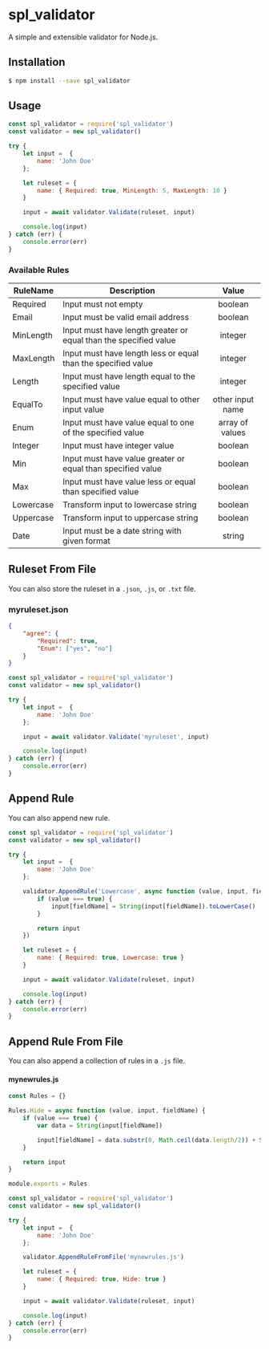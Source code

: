 # spl_validator
A simple and extensible validator for Node.js.

## Installation
```bash
$ npm install --save spl_validator
```

## Usage
```js
const spl_validator = require('spl_validator')
const validator = new spl_validator()

try {
    let input =  {
        name: 'John Doe'
    };

    let ruleset = {
        name: { Required: true, MinLength: 5, MaxLength: 10 }
    }

    input = await validator.Validate(ruleset, input)

    console.log(input)
} catch (err) {
    console.error(err)
}
```

### Available Rules
| RuleName  |      Description                                                  |  Value            |
|-----------|-------------------------------------------------------------------|:-----------------:|
| Required  | Input must not empty                                              | boolean           |
| Email     | Input must be valid email address                                 | boolean           |
| MinLength | Input must have length greater or equal than the specified value  | integer           |
| MaxLength | Input must have length less or equal than the specified value     | integer           |
| Length    | Input must have length equal to the specified value               | integer           |
| EqualTo   | Input must have value equal to other input value                  | other input name  |
| Enum      | Input must have value equal to one of the specified value         | array of values   |
| Integer   | Input must have integer value                                     | boolean           |
| Min       | Input must have value greater or equal than specified value       | boolean           |
| Max       | Input must have value less or equal than specified value          | boolean           |
| Lowercase | Transform input to lowercase string                               | boolean           |
| Uppercase | Transform input to uppercase string                               | boolean           |
| Date      | Input must be a date string with given format                     | string            |


## Ruleset From File
You can also store the ruleset in a ```.json```, ```.js```, or ```.txt``` file.

### myruleset.json
```json
{
    "agree": {
        "Required": true,
        "Enum": ["yes", "no"]
    }
}

```

```js
const spl_validator = require('spl_validator')
const validator = new spl_validator()

try {
    let input =  {
        name: 'John Doe'
    };

    input = await validator.Validate('myruleset', input)

    console.log(input)
} catch (err) {
    console.error(err)
}
```
## Append Rule
You can also append new rule.
```js
const spl_validator = require('spl_validator')
const validator = new spl_validator()

try {
    let input =  {
        name: 'John Doe'
    };

    validator.AppendRule('Lowercase', async function (value, input, fieldName) {
        if (value === true) {
            input[fieldName] = String(input[fieldName]).toLowerCase()
        }

        return input
    })

    let ruleset = {
        name: { Required: true, Lowercase: true }
    }

    input = await validator.Validate(ruleset, input)

    console.log(input)
} catch (err) {
    console.error(err)
}
```

## Append Rule From File
You can also append a collection of rules in a ```.js``` file.
#### mynewrules.js
```js
const Rules = {}

Rules.Hide = async function (value, input, fieldName) {
    if (value === true) {
        var data = String(input[fieldName])

        input[fieldName] = data.substr(0, Math.ceil(data.length/2)) + String('*').repeat(Math.floor(data.length/2)) 
    }

    return input
}

module.exports = Rules
```

```js
const spl_validator = require('spl_validator')
const validator = new spl_validator()

try {
    let input =  {
        name: 'John Doe'
    };

    validator.AppendRuleFromFile('mynewrules.js')

    let ruleset = {
        name: { Required: true, Hide: true }
    }

    input = await validator.Validate(ruleset, input)

    console.log(input)
} catch (err) {
    console.error(err)
}
```